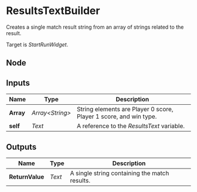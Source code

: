 # ResultsTextBuilder
Creates a single match result string from an array of strings related to the result.  

Target is *StartRunWidget*.  

## Node

## Inputs
|Name       |Type               |Description                                                        |
|-----------|-------------------|-------------------------------------------------------------------|
|**Array**  |*Array\<String\>*  |String elements are Player 0 score, Player 1 score, and win type.  |
|**self**   |*Text*             |A reference to the *ResultsText* variable.                         |

## Outputs
|Name           |Type   |Description                                    |
|---------------|-------|-----------------------------------------------|
|**ReturnValue**|*Text* |A single string containing the match results.  |